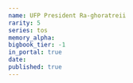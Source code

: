 ```yaml
---
name: UFP President Ra-ghoratreii
rarity: 5
series: tos
memory_alpha:
bigbook_tier: -1
in_portal: true
date:
published: true
---
```



